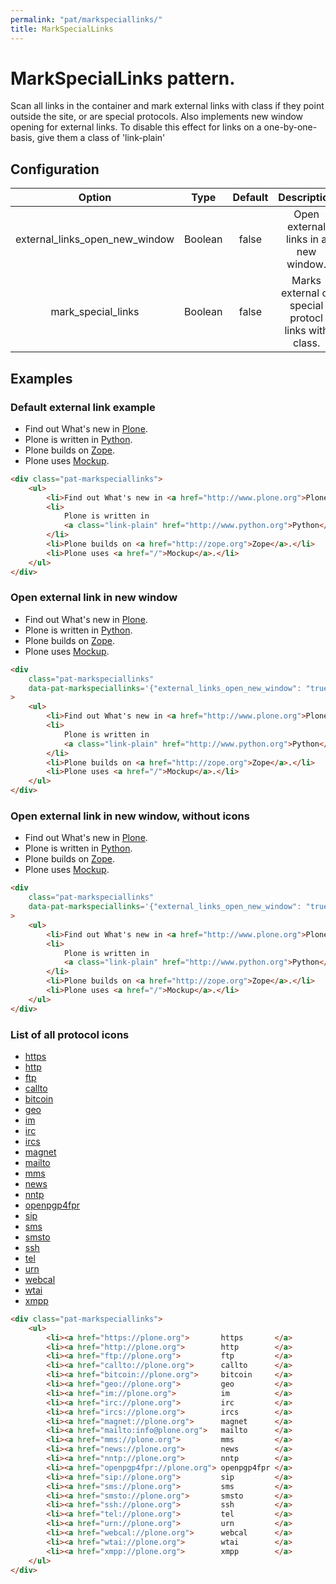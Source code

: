 ```yaml
---
permalink: "pat/markspeciallinks/"
title: MarkSpecialLinks
---
```


# MarkSpecialLinks pattern.

Scan all links in the container and mark external links with class if they point outside the site, or are special protocols.
Also implements new window opening for external links.
To disable this effect for links on a one-by-one-basis, give them a class of 'link-plain'

## Configuration

|             Option             |  Type   | Default |                     Description                     |
| :----------------------------: | :-----: | :-----: | :-------------------------------------------------: |
| external_links_open_new_window | Boolean |  false  |        Open external links in a new window.         |
| mark_special_links             | Boolean |  false  | Marks external or special protocl links with class. |

## Examples

### Default external link example

<div class="pat-markspeciallinks">
  <ul>
    <li>Find out What's new in <a href="http://www.plone.org">Plone</a>.</li>
    <li>Plone is written in <a class="link-plain" href="http://www.python.org">Python</a>.</li>
    <li>Plone builds on <a href="http://zope.org">Zope</a>.</li>
    <li>Plone uses <a href="/">Mockup</a>.</li>
  </ul>
</div>

```html
<div class="pat-markspeciallinks">
    <ul>
        <li>Find out What's new in <a href="http://www.plone.org">Plone</a>.</li>
        <li>
            Plone is written in
            <a class="link-plain" href="http://www.python.org">Python</a>.
        </li>
        <li>Plone builds on <a href="http://zope.org">Zope</a>.</li>
        <li>Plone uses <a href="/">Mockup</a>.</li>
    </ul>
</div>
```

### Open external link in new window

<div class="pat-markspeciallinks" data-pat-markspeciallinks='{"external_links_open_new_window": "true"}'>
  <ul>
    <li>Find out What's new in <a href="http://www.plone.org">Plone</a>.</li>
    <li>Plone is written in <a class="link-plain" href="http://www.python.org">Python</a>.</li>
    <li>Plone builds on <a href="http://zope.org">Zope</a>.</li>
    <li>Plone uses <a href="/">Mockup</a>.</li>
  </ul>
</div>

```html
<div
    class="pat-markspeciallinks"
    data-pat-markspeciallinks='{"external_links_open_new_window": "true"}'
>
    <ul>
        <li>Find out What's new in <a href="http://www.plone.org">Plone</a>.</li>
        <li>
            Plone is written in
            <a class="link-plain" href="http://www.python.org">Python</a>.
        </li>
        <li>Plone builds on <a href="http://zope.org">Zope</a>.</li>
        <li>Plone uses <a href="/">Mockup</a>.</li>
    </ul>
</div>
```

### Open external link in new window, without icons

<div class="pat-markspeciallinks" data-pat-markspeciallinks='{"external_links_open_new_window": "true", "mark_special_links": "false"}'>
  <ul>
    <li>Find out What's new in <a href="http://www.plone.org">Plone</a>.</li>
    <li>Plone is written in <a class="link-plain" href="http://www.python.org">Python</a>.</li>
    <li>Plone builds on <a href="http://zope.org">Zope</a>.</li>
    <li>Plone uses <a href="/">Mockup</a>.</li>
  </ul>
</div>

```html
<div
    class="pat-markspeciallinks"
    data-pat-markspeciallinks='{"external_links_open_new_window": "true", "mark_special_links": "false"}'
>
    <ul>
        <li>Find out What's new in <a href="http://www.plone.org">Plone</a>.</li>
        <li>
            Plone is written in
            <a class="link-plain" href="http://www.python.org">Python</a>.
        </li>
        <li>Plone builds on <a href="http://zope.org">Zope</a>.</li>
        <li>Plone uses <a href="/">Mockup</a>.</li>
    </ul>
</div>
```

### List of all protocol icons










<div class="pat-markspeciallinks">
    <ul>
        <li><a href="https://plone.org">       https       </a>
        <li><a href="http://plone.org">        http        </a>
        <li><a href="ftp://plone.org">         ftp         </a>
        <li><a href="callto://plone.org">      callto      </a>
        <li><a href="bitcoin://plone.org">     bitcoin     </a>
        <li><a href="geo://plone.org">         geo         </a>
        <li><a href="im://plone.org">          im          </a>
        <li><a href="irc://plone.org">         irc         </a>
        <li><a href="ircs://plone.org">        ircs        </a>
        <li><a href="magnet://plone.org">      magnet      </a>
        <li><a href="mailto:info@plone.org">   mailto      </a>
        <li><a href="mms://plone.org">         mms         </a>
        <li><a href="news://plone.org">        news        </a>
        <li><a href="nntp://plone.org">        nntp        </a>
        <li><a href="openpgp4fpr://plone.org"> openpgp4fpr </a>
        <li><a href="sip://plone.org">         sip         </a>
        <li><a href="sms://plone.org">         sms         </a>
        <li><a href="smsto://plone.org">       smsto       </a>
        <li><a href="ssh://plone.org">         ssh         </a>
        <li><a href="tel://plone.org">         tel         </a>
        <li><a href="urn://plone.org">         urn         </a>
        <li><a href="webcal://plone.org">      webcal      </a>
        <li><a href="wtai://plone.org">        wtai        </a>
        <li><a href="xmpp://plone.org">        xmpp        </a>
    </ul>
</div>

```html
<div class="pat-markspeciallinks">
    <ul>
        <li><a href="https://plone.org">       https       </a>
        <li><a href="http://plone.org">        http        </a>
        <li><a href="ftp://plone.org">         ftp         </a>
        <li><a href="callto://plone.org">      callto      </a>
        <li><a href="bitcoin://plone.org">     bitcoin     </a>
        <li><a href="geo://plone.org">         geo         </a>
        <li><a href="im://plone.org">          im          </a>
        <li><a href="irc://plone.org">         irc         </a>
        <li><a href="ircs://plone.org">        ircs        </a>
        <li><a href="magnet://plone.org">      magnet      </a>
        <li><a href="mailto:info@plone.org">   mailto      </a>
        <li><a href="mms://plone.org">         mms         </a>
        <li><a href="news://plone.org">        news        </a>
        <li><a href="nntp://plone.org">        nntp        </a>
        <li><a href="openpgp4fpr://plone.org"> openpgp4fpr </a>
        <li><a href="sip://plone.org">         sip         </a>
        <li><a href="sms://plone.org">         sms         </a>
        <li><a href="smsto://plone.org">       smsto       </a>
        <li><a href="ssh://plone.org">         ssh         </a>
        <li><a href="tel://plone.org">         tel         </a>
        <li><a href="urn://plone.org">         urn         </a>
        <li><a href="webcal://plone.org">      webcal      </a>
        <li><a href="wtai://plone.org">        wtai        </a>
        <li><a href="xmpp://plone.org">        xmpp        </a>
    </ul>
</div>
```
